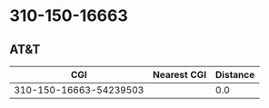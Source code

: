 # 310-150-16663
## AT&T


| CGI | Nearest CGI | Distance |
|-----|-------------|----------|
| 310-150-16663-54239503 |  | 0.0 |
